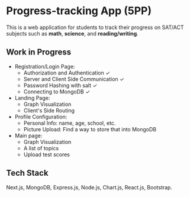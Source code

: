 # Progress-tracking App (5PP)

This is a web application for students to track their progress on SAT/ACT subjects such as **math**, **science**, and  **reading/writing**.
## Work in Progress
- Registration/Login Page: 
    - Authorization and Authentication ✓
    - Server and Client Side Communication ✓
    - Password Hashing with salt ✓
    - Connecting to MongoDB ✓
- Landing Page:
    - Graph Visualization
    - Client's Side Routing
- Profile Configuration:
    - Personal Info: name, age, school, etc.
    - Picture Upload: Find a way to store that into MongoDB
- Main page:
    - Graph Visualization
    - A list of topics
    - Upload test scores
## Tech Stack
Next.js, MongoDB, Express.js, Node.js, Chart.js, React.js, Bootstrap.
